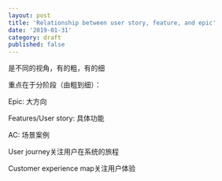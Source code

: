 ```yaml
---
layout: post
title: 'Relationship between user story, feature, and epic'
date: '2019-01-31'
category: draft
published: false
---
```


是不同的视角，有的粗，有的细  

重点在于分阶段（由粗到细）：

Epic: 大方向

Features/User story: 具体功能

AC: 场景案例

User journey关注用户在系统的旅程

Customer experience map关注用户体验